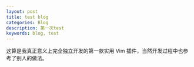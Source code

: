 ```yaml
---
layout: post
title: test blog
categories: Blog
description: 第一次test
keywords: blog, test
---
```


这算是我真正意义上完全独立开发的第一款实用 Vim 插件，当然开发过程中也参考了别人的做法。
